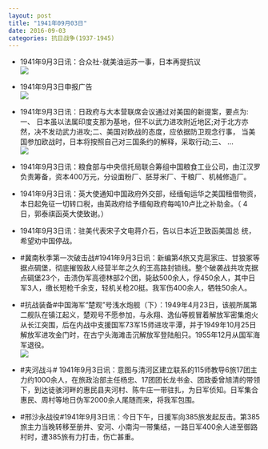 ```yaml
---
layout: post
title: "1941年09月03日"
date: 2016-09-03
categories: 抗日战争(1937-1945)
---
```


<meta name="referrer" content="no-referrer" />

- 1941年9月3日讯：合众社-就美油运苏一事，日本再提抗议 <br/><img src="https://ww2.sinaimg.cn/large/aca367d8jw1f7gsk62lswj20830bvt9y.jpg" />

- 1941年9月3日申报广告 <br/><img src="https://ww4.sinaimg.cn/large/aca367d8jw1f7gqua8xjjj20pk0hk454.jpg" />

- 1941年9月3日讯：日政府与大本营联席会议通过对美国的新提案，要点为:一、 日本虽以法属印度支那为基地，但不以武力进攻附近地区;对于北方亦 然，决不发动武力进攻;二、美国对欧战的态度，应依据防卫观念行事， 当美国参加欧战时，日本将按照自己对三国条约的解释，采取行动;三、 ... <br/><img src="https://ww3.sinaimg.cn/large/aca367d8jw1f7gp3y096yj20c80aydh9.jpg" />

- 1941年9月3日讯：粮食部与中央信托局联合筹组中国粮食工业公司，由江汉罗 负责筹备，资本400万元，分设面粉厂、胚芽米厂、干粮厂、机械修造厂。 

- 1941年9月3日讯：英大使通知中国政府外交部，经缅甸运华之美国租借物资，本日起免征一切转口税，由英政府给予缅甸政府每吨10卢比之补助金。（ 4日，郭泰祺函英大使致谢。） 

- 1941年9月3日讯：驻美代表宋子文电蒋介石，告以日本近卫致函美国总 统，希望劝中国停战。 

- #冀南秋季第一次破击战#1941年9月3日讯：新编第4旅又克扈家庄、甘狼冢等据点碉堡，彻底摧毁敌人经营半年之久的王高路封锁线。整个破袭战共攻克据点碉堡23个，击溃伪军高德林部2个团，毙敌500余人，俘450余人，其中日军3人，缴长短枪千余支，轻机关枪20挺。我军伤400余人，牺牲50余人。 

- #抗战装备#中国海军“楚观”号浅水炮舰（下）：1949年4月23日，该舰所属第二舰队在镇江起义，楚观号不愿参加，与永翔、逸仙等舰冒着解放军密集炮火从长江突围，后在内战中支援国军73军15师进攻平潭，并于1949年10月25日解放军进攻金门时，在古宁头海滩击沉解放军登陆船只。1955年12月从国军海军退役。 <br/><img src="https://ww2.sinaimg.cn/large/aca367d8jw1f7g61aq3q8j20b40i377h.jpg" />

- #夹河战斗# 1941年9月3日讯：意图与清河区建立联系的115师教导6旅17团主力约1000余人，在旅政治部主任杨忠、17团团长龙书金、团政委曾旭清的带领下，到达徒骇河畔的惠民县夹河村、陈牛庄一带驻扎，为日军侦知。日军集合惠民、周村等地日伪军2000余人尾随而来，将我军包围。 

- #邢沙永战役#1941年9月3日讯：今日下午，日援军向385旅发起反击。第385旅主力当晚转移至册井、安河、小南沟一带集结，一路日军400余人进至御路村时，遭385旅有力打击，伤亡甚重。 

